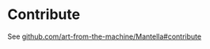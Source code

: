 # Contribute
See [github.com/art-from-the-machine/Mantella#contribute](https://github.com/art-from-the-machine/Mantella#contribute)